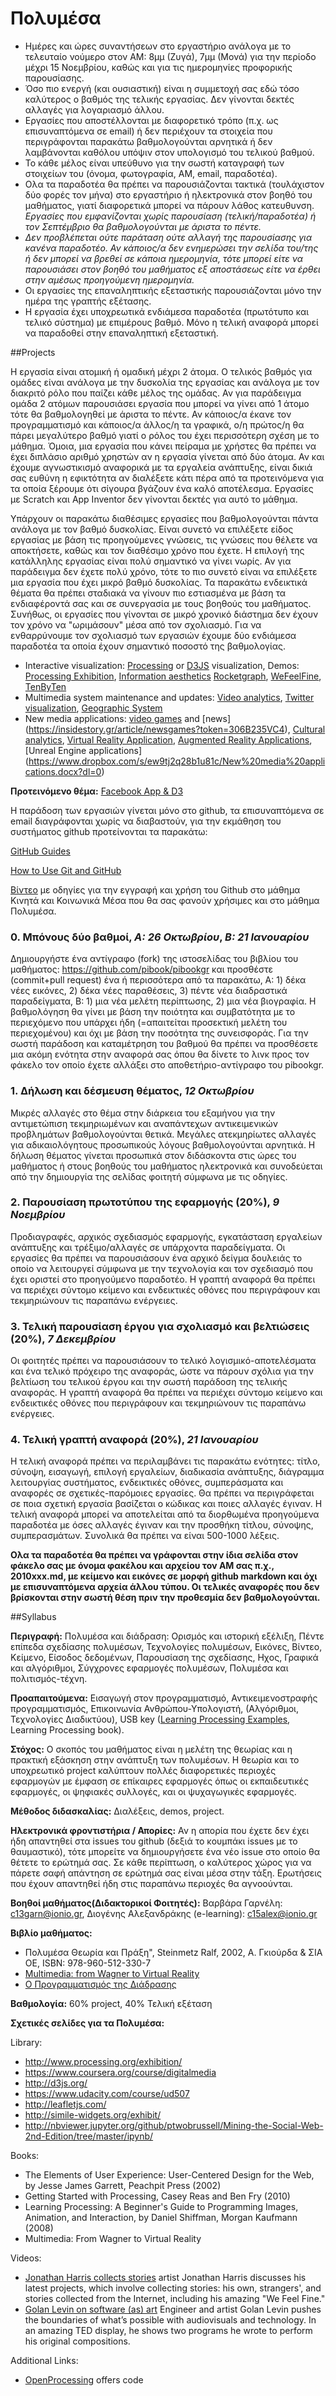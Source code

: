# Πολυμέσα

* Ημέρες και ώρες συναντήσεων στο εργαστήριο ανάλογα με το τελευταίο νούμερο στον ΑΜ: 8μμ (Ζυγά), 7μμ (Μονά) για την περίοδο μέχρι 15 Νοεμβρίου, καθώς και για τις ημερομηνίες προφορικής παρουσίασης.
* Όσο πιο ενεργή (και ουσιαστική) είναι η συμμετοχή σας εδώ τόσο καλύτερος ο βαθμός της τελικής εργασίας. Δεν γίνονται δεκτές αλλαγές για λογαριασμό άλλου.
* Εργασίες που αποστέλλονται με διαφορετικό τρόπο (π.χ. ως επισυναπτόμενα σε email) ή δεν περιέχουν τα στοιχεία που περιγράφονται παρακάτω βαθμολογούνται αρνητικά ή δεν λαμβάνονται καθόλου υπόψιν στον υπολογισμό του τελικού βαθμού.
* Το κάθε μέλος είναι υπεύθυνο για την σωστή καταγραφή των στοιχείων του (όνομα, φωτογραφία, AM, email, παραδοτέα).
* Ολα τα παραδοτέα θα πρέπει να παρουσιάζονται τακτικά (τουλάχιστον δύο φορές τον μήνα) στο εργαστήριο ή ηλεκτρονικά στον βοηθό του μαθήματος, γιατί διαφορετικά μπορεί να πάρουν λάθος κατευθυνση. *Εργασίες που εμφανίζονται χωρίς παρουσίαση (τελική/παραδοτέα) ή τον Σεπτέμβριο θα βαθμολογούνται με άριστα το πέντε.*
* *Δεν προβλέπεται ούτε παράταση ούτε αλλαγή της παρουσίασης για κανένα παραδοτέο. Αν κάποιος/α δεν ενημερώσει την σελίδα του/της ή δεν μπορεί να βρεθεί σε κάποια ημερομηνία, τότε μπορεί είτε να παρουσιάσει στον βοηθό του μαθήματος εξ αποστάσεως είτε να έρθει στην αμέσως προηγούμενη ημερομηνία.*
* Οι εργασίες της επαναληπτικής εξεταστικής παρουσιάζονται μόνο την ημέρα της γραπτής εξέτασης.
* Η εργασία έχει υποχρεωτικά ενδιάμεσα παραδοτέα (πρωτότυπο και τελικό σύστημα) με επιμέρους βαθμό. Μόνο η τελική αναφορά μπορεί να παραδοθεί στην επαναληπτική εξεταστική.

##Projects

Η εργασία είναι ατομική ή ομαδική μέχρι 2 άτομα. Ο τελικός βαθμός για ομάδες είναι ανάλογα με την δυσκολία της εργασίας και ανάλογα με τον διακριτό ρόλο που παίζει κάθε μέλος της ομάδας. Αν για παράδειγμα ομάδα 2 ατόμων παρουσιάσει εργασία που μπορεί να γίνει από 1 άτομο τότε θα βαθμολογηθεί με άριστα το πέντε. Αν κάποιος/α έκανε τον προγραμματισμό και κάποιος/α άλλος/η τα γραφικά, ο/η πρώτος/η θα πάρει μεγαλύτερο βαθμό γιατί ο ρόλος του έχει περισσότερη σχέση με το μάθημα. Όμοια, μια εργασία που κάνει πείραμα με χρήστες θα πρέπει να έχει διπλάσιο αριθμό χρηστών αν η εργασία γίνεται από δύο άτομα. Αν και έχουμε αγνωστικισμό αναφορικά με τα εργαλεία ανάπτυξης, είναι δικιά σας ευθύνη η εφικτότητα αν διαλέξετε κάτι πέρα από τα προτεινόμενα για τα οποία ξέρουμε ότι σίγουρα βγάζουν ένα καλό αποτέλεσμα. Εργασίες με Scratch και App Inventor δεν γίνονται δεκτές για αυτό το μάθημα.

Υπάρχουν οι παρακάτω διαθέσιμες εργασίες που βαθμολογούνται πάντα ανάλογα με τον βαθμό δυσκολίας. Είναι συνετό να επιλέξετε είδος εργασίας με βάση τις προηγούμενες γνώσεις, τις γνώσεις που θέλετε να αποκτήσετε, καθώς και τον διαθέσιμο χρόνο που έχετε. Η επιλογή της κατάλληλης εργασίας είναι πολύ σημαντικό να γίνει νωρίς. Αν για παράδειγμα δεν έχετε πολύ χρόνο, τότε το πιο συνετό είναι να επιλέξετε μια εργασία που έχει μικρό βαθμό δυσκολίας. Τα παρακάτω ενδεικτικά θέματα θα πρέπει σταδιακά να γίνουν πιο εστιασμένα με βάση τα ενδιαφέροντά σας και σε συνεργασία με τους βοηθούς του μαθήματος. Συνήθως, οι εργασίες που γίνονται σε μικρό χρονικό διάστημα δεν έχουν τον χρόνο να "ωριμάσουν" μέσα από τον σχολιασμό. Για να ενθαρρύνουμε τον σχολιασμό των εργασιών έχουμε δύο ενδιάμεσα παραδοτέα τα οποία έχουν σημαντικό ποσοστό της βαθμολογίας.

* Interactive visualization: [Processing](http://www.processing.org) or [D3JS](https://d3js.org/) visualization, Demos: [Processing Exhibition](https://processing.org/exhibition/), [Information aesthetics](http://infosthetics.com/)  [Rocketgraph](https://rocketgraph.com/marketplace), [WeFeelFine](http://wefeelfine.org/), [TenByTen](TenByTen)
* Multimedia system maintenance and updates: [Video analytics](http://www.socialskip.org), [Twitter visualization](http://www.flutrack.org), [Geographic System](https://www.mapito.org/home)
* New media applications: [video games](https://fold.cm/read/juliannalongo/playing-the-news-GqeAYpXv) and [news] (https://insidestory.gr/article/newsgames?token=306B235VC4), [Cultural analytics](http://lab.softwarestudies.com/p/software-for-digital-humanities.html), [Virtual Reality Application](https://developers.google.com/vr/), [Augmented Reality Applications](https://drive.google.com/open?id=1LA3NURsgBpCODXi38n3hxpG27IJ3TqBL3iKW-4nWoko), [Unreal Engine applications] (https://www.dropbox.com/s/ew9tj2q28b1u81c/New%20media%20applications.docx?dl=0)

**Προτεινόμενο θέμα:** [Facebook App & D3](https://drive.google.com/file/d/0B-sS9CKzUYw7V2Vkd2RQN3k3TDA/view?usp=sharing)

Η παράδοση των εργασιών γίνεται μόνο στο github, τα επισυναπτόμενα σε email διαγράφονται χωρίς να διαβαστούν, για την εκμάθηση του συστήματος github προτείνονται τα παρακάτω:

[GitHub Guides](https://guides.github.com)

[How to Use Git and GitHub](https://www.udacity.com/course/ud775)

[Βίντεο](https://www.youtube.com/watch?v=hvCRkCm5uiI&feature=youtu.be) με οδηγίες για την εγγραφή και χρήση του Github στο μάθημα Κινητά και Κοινωνικά Μέσα που θα σας φανούν χρήσιμες και στο μάθημα Πολυμέσα.

### 0. Μπόνους δύο βαθμοί, *A: 26 Οκτωβρίου*, *B: 21 Ιανουαρίου*

Δημιουργήστε ένα αντίγραφο (fork) της ιστοσελίδας του βιβλίου του μαθήματος: https://github.com/pibook/pibookgr και προσθέστε (commit+pull request) ένα ή περισσότερα από τα παρακάτω, A: 1) δέκα νέες εικόνες, 2) δέκα νέες παραθέσεις, 3) πέντε νέα διαδραστικά παραδείγματα, B: 1) μια νέα μελέτη περίπτωσης, 2) μια νέα βιογραφία. Η βαθμολόγηση θα γίνει με βάση την ποιότητα και συμβατότητα με το περιεχόμενο που υπάρχει ήδη (=απαιτείται προσεκτική μελέτη του περιεχομένου) και όχι με βάση την ποσότητα της συνεισφοράς. Για την σωστή παράδοση και καταμέτρηση του βαθμού θα πρέπει να προσθέσετε μια ακόμη ενότητα στην αναφορά σας όπου θα δίνετε τo λινκ προς τον φάκελο τον οποίο έχετε αλλάξει στο αποθετήριο-αντίγραφο του pibookgr.

### 1. Δήλωση και δέσμευση θέματος, *12 Οκτωβρίου*

Μικρές αλλαγές στο θέμα στην διάρκεια του εξαμήνου για την αντιμετώπιση τεκμηριωμένων και αναπάντεχων αντικειμενικών προβλημάτων βαθμολογούνται θετικά. Μεγάλες ατεκμηρίωτες αλλαγές για αδικαιολόγητους προσωπικούς λόγους βαθμολογούνται αρνητικά. Η δήλωση θέματος γίνεται προσωπικά στον διδάσκοντα στις ώρες του μαθήματος ή στους βοηθούς του μαθήματος ηλεκτρονικά και συνοδεύεται από την δημιουργία της σελίδας φοιτητή σύμφωνα με τις οδηγίες.

### 2. Παρουσίαση πρωτοτύπου της εφαρμογής (20%),  *9 Νοεμβρίου*

Προδιαγραφές, αρχικός σχεδιασμός εφαρμογής, εγκατάσταση εργαλείων ανάπτυξης και τρέξιμο/αλλαγές σε υπάρχοντα παραδείγματα. Οι εργασίες θα πρέπει να παρουσιάσουν ένα αρχικό δείγμα δουλειάς το οποίο να λειτουργεί σύμφωνα με την τεχνολογία και τον σχεδιασμό που έχει οριστεί στο προηγούμενο παραδοτέο. Η γραπτή αναφορά θα πρέπει να περιέχει σύντομο κείμενο και ενδεικτικές οθόνες που περιγράφουν και τεκμηριώνουν τις παραπάνω ενέργειες.

### 3. Τελική παρουσίαση έργου για σχολιασμό και βελτιώσεις (20%), *7 Δεκεμβρίου*

Οι φοιτητές πρέπει να παρουσιάσουν το τελικό λογισμικό-αποτελέσματα και ένα τελικό πρόχειρο της αναφοράς, ώστε να πάρουν σχόλια για την βελτίωση του τελικού έργου και την σωστή παράδοση της τελικής αναφοράς. Η γραπτή αναφορά θα πρέπει να περιέχει σύντομο κείμενο και ενδεικτικές οθόνες που περιγράφουν και τεκμηριώνουν τις παραπάνω ενέργειες.

### 4. Τελική γραπτή αναφορά (20%), *21 Ιανουαρίου*

Η τελική αναφορά πρέπει να περιλαμβάνει τις παρακάτω ενότητες: τίτλο, σύνοψη, εισαγωγή, επιλογή εργαλείων, διαδικασία ανάπτυξης, διάγραμμα λειτουργίας συστήματος, ενδεικτικές οθόνες, συμπεράσματα και αναφορές σε σχετικές-παρόμοιες εργασίες. Θα πρέπει να περιγράφεται σε ποια σχετική εργασία βασίζεται ο κώδικας και ποιες αλλαγές έγιναν. Η τελική αναφορά μπορεί να αποτελείται από τα διορθωμένα προηγούμενα παραδοτέα με όσες αλλαγές έγιναν και την προσθήκη τίτλου, σύνοψης, συμπερασμάτων. Συνολικά θα πρέπει να είναι 500-1000 λέξεις. 

**Ολα τα παραδοτέα θα πρέπει να γράφονται στην ίδια σελίδα στον φάκελο σας με όνομα φακέλου και αρχείου τον ΑΜ σας π.χ., 2010xxx.md, με κείμενο και εικόνες σε μορφή github markdown και όχι με επισυναπτόμενα αρχεία άλλου τύπου. Οι τελικές αναφορές που δεν βρίσκονται στην σωστή θέση πριν την προθεσμία δεν βαθμολογούνται.**


##Syllabus

**Περιγραφή:** Πολυμέσα και διάδραση: Ορισμός και ιστορική εξέλιξη, Πέντε επίπεδα σχεδίασης πολυμέσων, Τεχνολογίες πολυμέσων, Εικόνες, Βίντεο, Κείμενο, Είσοδος δεδομένων, Παρουσίαση της σχεδίασης, Ηχος, Γραφικά και αλγόριθμοι, Σύγχρονες εφαρμογές πολυμέσων, Πολυμέσα και πολιτισμός-τέχνη.

**Προαπαιτούμενα:** Εισαγωγή στον προγραμματισμό, Αντικειμενοστραφής προγραμματισμός, Επικοινωνία Ανθρώπου-Υπολογιστή, (Αλγόριθμοι, Τεχνολογίες Διαδικτύου), USB key ([Learning Processing Examples](https://github.com/shiffman/LearningProcessing), Learning Processing book).

**Στόχος:** Ο σκοπός του μαθήματος είναι η μελέτη της θεωρίας και η πρακτική εξάσκηση στην ανάπτυξη των πολυμέσων. Η θεωρία και το υποχρεωτικό project καλύπτουν πολλές διαφορετικές περιοχές εφαρμογών με έμφαση σε επίκαιρες εφαρμογές όπως οι εκπαιδευτικές εφαρμογές, οι ψηφιακές συλλογές, και οι ψυχαγωγικές εφαρμογές.

**Μέθοδος διδασκαλίας:** Διαλέξεις, demos, project.

**Ηλεκτρονικά φροντιστήρια / Απορίες:** Αν η απορία που έχετε δεν έχει ήδη απαντηθεί στα issues του github (δεξιά το κουμπάκι issues με το θαυμαστικό), τότε μπορείτε να δημιουργήσετε ένα νέο issue στο οποίο θα θέτετε το ερώτημά σας.  Σε κάθε περίπτωση, ο καλύτερος χώρος για να πάρετε σαφή απάντηση σε ερώτημά σας είναι μέσα στην τάξη. Ερωτήσεις που έχουν απαντηθεί ήδη στις παραπάνω περιοχές θα αγνοούνται. 

**Βοηθοί μαθήματος(Διδακτορικοί Φοιτητές):** Βαρβάρα Γαρνέλη: c13garn@ionio.gr, Διογένης Αλεξανδράκης (e-learning): c15alex@ionio.gr

**Βιβλίο μαθήματος:** 

* Πολυμέσα Θεωρία και Πράξη", Steinmetz Ralf, 2002, Α. Γκιούρδα & ΣΙΑ ΟΕ, ISBN: 978-960-512-330-7 
* [Multimedia: from Wagner to Virtual Reality](http://www.w2vr.com/contents.html)
* [Ο Προγραμματισμός της Διάδρασης](http://www.pibook.gr)

**Βαθμολογία:** 60% project, 40% Τελική εξέταση

**Σχετικές σελίδες για τα Πολυμέσα:**

Library:
* http://www.processing.org/exhibition/
* https://www.coursera.org/course/digitalmedia
* http://d3js.org/
* https://www.udacity.com/course/ud507
* http://leafletjs.com/
* http://simile-widgets.org/exhibit/
* http://nbviewer.jupyter.org/github/ptwobrussell/Mining-the-Social-Web-2nd-Edition/tree/master/ipynb/

Books:
* The Elements of User Experience: User-Centered Design for the Web, by Jesse James Garrett, Peachpit Press (2002)
* Getting Started with Processing, Casey Reas and Ben Fry (2010)
* Learning Processing: A Beginner's Guide to Programming Images, Animation, and Interaction, by Daniel Shiffman, Morgan Kaufmann (2008)
* Multimedia: From Wagner to Virtual Reality

Videos:
* [Jonathan Harris collects stories](http://www.ted.com/talks/jonathan_harris_collects_stories?language=en)
artist Jonathan Harris discusses his latest projects, which involve collecting stories: his own, strangers', and stories collected from the Internet, including his amazing "We Feel Fine."
* [Golan Levin on software (as) art](http://www.ted.com/talks/golan_levin_on_software_as_art)
Engineer and artist Golan Levin pushes the boundaries of what’s possible with audiovisuals and technology. In an amazing TED display, he shows two programs he wrote to perform his original compositions. 

Additional Links:
* [OpenProcessing](http://www.openprocessing.org/) offers code

